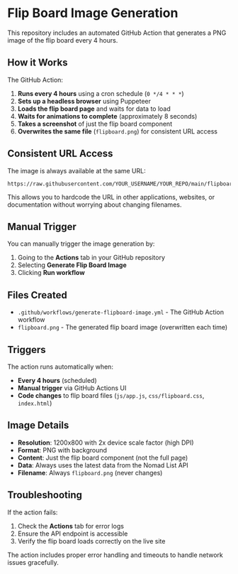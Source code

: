 # Flip Board Image Generation

This repository includes an automated GitHub Action that generates a PNG image of the flip board every 4 hours.

## How it Works

The GitHub Action:

1. **Runs every 4 hours** using a cron schedule (`0 */4 * * *`)
2. **Sets up a headless browser** using Puppeteer
3. **Loads the flip board page** and waits for data to load
4. **Waits for animations to complete** (approximately 8 seconds)
5. **Takes a screenshot** of just the flip board component
6. **Overwrites the same file** (`flipboard.png`) for consistent URL access

## Consistent URL Access

The image is always available at the same URL:

```
https://raw.githubusercontent.com/YOUR_USERNAME/YOUR_REPO/main/flipboard.png
```

This allows you to hardcode the URL in other applications, websites, or documentation without worrying about changing filenames.

## Manual Trigger

You can manually trigger the image generation by:

1. Going to the **Actions** tab in your GitHub repository
2. Selecting **Generate Flip Board Image**
3. Clicking **Run workflow**

## Files Created

- `.github/workflows/generate-flipboard-image.yml` - The GitHub Action workflow
- `flipboard.png` - The generated flip board image (overwritten each time)

## Triggers

The action runs automatically when:

- **Every 4 hours** (scheduled)
- **Manual trigger** via GitHub Actions UI
- **Code changes** to flip board files (`js/app.js`, `css/flipboard.css`, `index.html`)

## Image Details

- **Resolution**: 1200x800 with 2x device scale factor (high DPI)
- **Format**: PNG with background
- **Content**: Just the flip board component (not the full page)
- **Data**: Always uses the latest data from the Nomad List API
- **Filename**: Always `flipboard.png` (never changes)

## Troubleshooting

If the action fails:

1. Check the **Actions** tab for error logs
2. Ensure the API endpoint is accessible
3. Verify the flip board loads correctly on the live site

The action includes proper error handling and timeouts to handle network issues gracefully.
